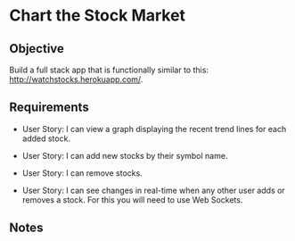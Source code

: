 # Chart the Stock Market

## Objective

Build a full stack app that is functionally similar to this: http://watchstocks.herokuapp.com/.

## Requirements

* User Story: I can view a graph displaying the recent trend lines for each added stock.

* User Story: I can add new stocks by their symbol name.

* User Story: I can remove stocks.

* User Story: I can see changes in real-time when any other user adds or removes a stock. For this you will need to use Web Sockets.

## Notes
